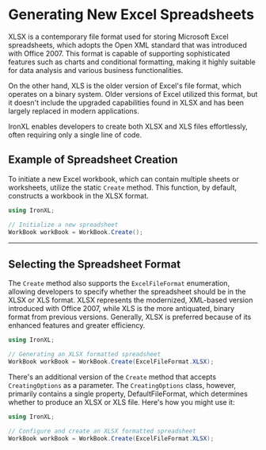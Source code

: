# Generating New Excel Spreadsheets

XLSX is a contemporary file format used for storing Microsoft Excel spreadsheets, which adopts the Open XML standard that was introduced with Office 2007. This format is capable of supporting sophisticated features such as charts and conditional formatting, making it highly suitable for data analysis and various business functionalities.

On the other hand, XLS is the older version of Excel's file format, which operates on a binary system. Older versions of Excel utilized this format, but it doesn't include the upgraded capabilities found in XLSX and has been largely replaced in modern applications.

IronXL enables developers to create both XLSX and XLS files effortlessly, often requiring only a single line of code.

## Example of Spreadsheet Creation

To initiate a new Excel workbook, which can contain multiple sheets or worksheets, utilize the static `Create` method. This function, by default, constructs a workbook in the XLSX format.

```cs
using IronXL;

// Initialize a new spreadsheet
WorkBook workBook = WorkBook.Create();
```

<hr>

## Selecting the Spreadsheet Format

The `Create` method also supports the `ExcelFileFormat` enumeration, allowing developers to specify whether the spreadsheet should be in the XLSX or XLS format. XLSX represents the modernized, XML-based version introduced with Office 2007, while XLS is the more antiquated, binary format from previous versions. Generally, XLSX is preferred because of its enhanced features and greater efficiency.

```cs
using IronXL;

// Generating an XLSX formatted spreadsheet
WorkBook workBook = WorkBook.Create(ExcelFileFormat.XLSX);
```

There's an additional version of the `Create` method that accepts `CreatingOptions` as a parameter. The `CreatingOptions` class, however, primarily contains a single property, DefaultFileFormat, which determines whether to produce an XLSX or XLS file. Here's how you might use it:

```cs
using IronXL;

// Configure and create an XLSX formatted spreadsheet
WorkBook workBook = WorkBook.Create(ExcelFileFormat.XLSX);
```